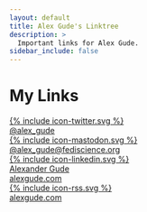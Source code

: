 ```yaml
---
layout: default
title: Alex Gude's Linktree
description: >
  Important links for Alex Gude.
sidebar_include: false
---
```


# My Links

<div class="linktree-container">

  <!-- Twitter -->
  <a rel="me" class="linktree-item" href="https://twitter.com/{{ site.author.twitter }}">
    <div class="social-button twitter-button linktree-images">{% include icon-twitter.svg %}</div>
    <div class="linktree-text">@alex_gude</div>
  </a>

  <!-- Mastodon -->
  <a rel="me" class="linktree-item" href="https://fediscience.org/@{{ site.author.mastodon }}">
    <div class="social-button mastodon-button linktree-images">{% include icon-mastodon.svg %}</div>
    <div class="linktree-text">@alex_gude@fediscience.org</div>
  </a>

  <!-- LinkedIn -->
  <a rel="me" class="linktree-item" href="https://www.linkedin.com/in/{{ site.author.linkedin}}/">
    <div class="social-button linkedin-button linktree-images">{% include icon-linkedin.svg %}</div>
    <div class="linktree-text">Alexander Gude</div>
  </a>

  <!-- Website -->
  <a rel="me" class="linktree-item" href="/">
    <div class="linktree-text">alexgude.com</div>
  </a>

  <!-- RSS -->
  <a rel="me" class="linktree-item" href="/feed.xml">
    <div class="social-button rss-button linktree-images">{% include icon-rss.svg %}</div>
    <div class="linktree-text">alexgude.com</div>
  </a>

</div>

